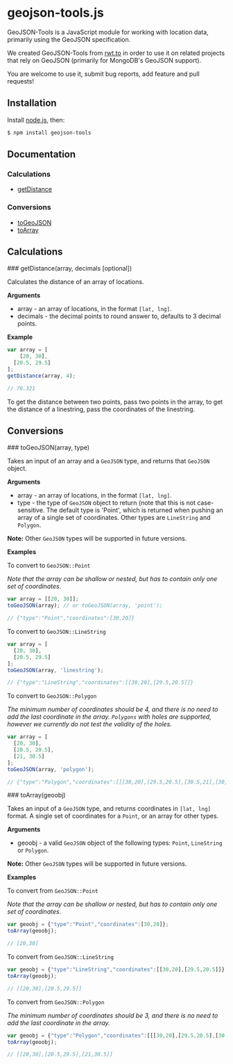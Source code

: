 # geojson-tools.js

GeoJSON-Tools is a JavaScript module for working with location data, primarily using the GeoJSON specification.

We created GeoJSON-Tools from [rwt.to](//rwt.to) in order to use it on related projects that rely on GeoJSON (primarily for MongoDB's GeoJSON support).

You are welcome to use it, submit bug reports, add feature and pull requests!

## Installation

Install [node.js](http://nodejs.org/), then:

```sh
$ npm install geojson-tools
```

## Documentation

### Calculations

* [getDistance](#getDistance)

### Conversions

* [toGeoJSON](#toGeoJSON)
* [toArray](#toArray)

## Calculations

<a name="getDistance" />
### getDistance(array, decimals [optional])

Calculates the distance of an array of locations.

__Arguments__

* array - an array of locations, in the format `[lat, lng]`.
* decimals - the decimal points to round answer to, defaults to 3 decimal points.

__Example__

```js
var array = [
    [20, 30],
  [20.5, 29.5]
];
getDistance(array, 4);

// 76.321
```

To get the distance between two points, pass two points in the array, to get the distance of a linestring, pass the coordinates of the linestring.

## Conversions

<a name="toGeoJSON" />
### toGeoJSON(array, type)

Takes an input of an array and a `GeoJSON` type, and returns that `GeoJSON` object.

__Arguments__

* array - an array of locations, in the format `[lat, lng]`.
* type - the type of `GeoJSON` object to return (note that this is not case-sensitive.
The default type is 'Point', which is returned when pushing an array of a single set of coordinates.
Other types are `LineString` and `Polygon`.

<b>Note:</b> Other `GeoJSON` types will be supported in future versions. 

__Examples__

To convert to `GeoJSON::Point`

_Note that the array can be shallow or nested, but has to contain only one set of coordinates._
```js
var array = [[20, 30]];
toGeoJSON(array); // or toGeoJSON(array, 'point');

// {"type":"Point","coordinates":[30,20]}
```

To convert to `GeoJSON::LineString`
```js
var array = [
  [20, 30],
  [20.5, 29.5]
];
toGeoJSON(array, 'linestring');

// {"type":"LineString","coordinates":[[30,20],[29.5,20.5]]}
```

To convert to `GeoJSON::Polygon`

_The minimum number of coordinates should be 4, and there is no need to add the last coordinate in the array.
`Polygons` with holes are supported, however we currently do not test the validity of the holes._
```js
var array = [
  [20, 30],
  [20.5, 29.5],
  [21, 30.5]
];
toGeoJSON(array, 'polygon');

// {"type":"Polygon","coordinates":[[[30,20],[29.5,20.5],[30.5,21],[30,20]]]}
```

<a name="toArray" />
### toArray(geoobj)

Takes an input of a `GeoJSON` type, and returns coordinates in `[lat, lng]` format.
A single set of coordinates for a `Point`, or an array for other types.

__Arguments__

* geoobj - a valid `GeoJSON` object of the following types: `Point`, `LineString` or `Polygon`.

**Note:** Other `GeoJSON` types will be supported in future versions. 

__Examples__

To convert from `GeoJSON::Point`

_Note that the array can be shallow or nested, but has to contain only one set of coordinates._
```js
var geoobj = {"type":"Point","coordinates":[30,20]};
toArray(geoobj);

// [20,30]
```

To convert from `GeoJSON::LineString`
```js
var geoobj = {"type":"LineString","coordinates":[[30,20],[29.5,20.5]]};
toArray(geoobj);

// [[20,30],[20.5,29.5]]
```

To convert from `GeoJSON::Polygon`

_The minimum number of coordinates should be 3, and there is no need to add the last coordinate in the array._
```js
var geoobj = {"type":"Polygon","coordinates":[[[30,20],[29.5,20.5],[30.5,21],[30,20]]]};
toArray(geoobj);

// [[20,30],[20.5,29.5],[21,30.5]]
```
